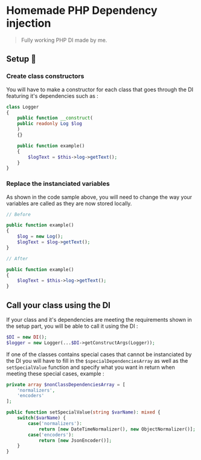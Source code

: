 # Homemade PHP Dependency injection

> Fully working PHP DI made by me.

## Setup 🚀

### Create class constructors

You will have to make a constructor for each class that goes through the DI featuring it's dependencies such as :

```php
class Logger 
{
    public function __construct(
    public readonly Log $log
    )
    {}

    public function example() 
    {
        $logText = $this->log->getText();
    }
} 
```

### Replace the instanciated variables

As shown in the code sample above, you will need to change the way your variables are called as they are now stored locally.

```php
// Before

public function example() 
{
    $log = new Log();
    $logText = $log->getText();
}

// After

public function example() 
{
    $logText = $this->log->getText();
}
```

## Call your class using the DI

If your class and it's dependencies are meeting the requirements shown in the setup part, you will be able to call it using the DI :

```php
$DI = new DI();
$logger = new Logger(...$DI->getConstructArgs(Logger));
```

If one of the classes contains special cases that cannot be instanciated by the DI you will have to fill in the `$specialDependenciesArray` as well as the `setSpecialValue` function and specify what you want in return when meeting these special cases, example :

```php
private array $nonClassDependenciesArray = [
    'normalizers',
    'encoders'
];

public function setSpecialValue(string $varName): mixed {
    switch($varName) {
        case('normalizers'):
            return [new DateTimeNormalizer(), new ObjectNormalizer()];
        case('encoders'):
            return [new JsonEncoder()];
    }
}
```
